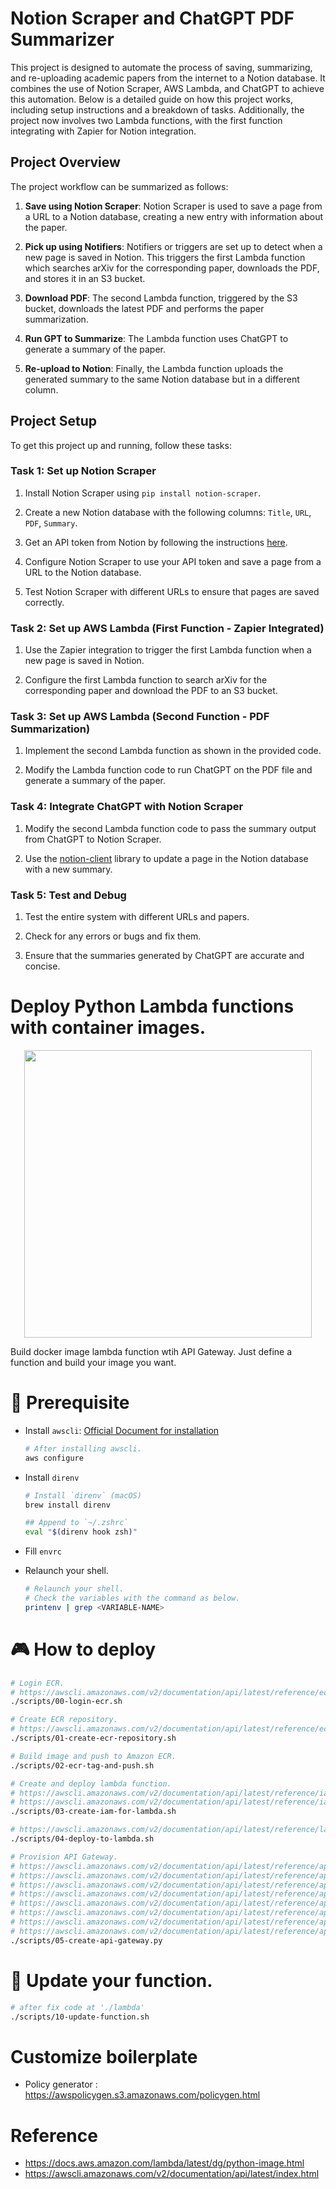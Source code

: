 # Notion Scraper and ChatGPT PDF Summarizer

This project is designed to automate the process of saving, summarizing, and re-uploading academic papers from the internet to a Notion database. It combines the use of Notion Scraper, AWS Lambda, and ChatGPT to achieve this automation. Below is a detailed guide on how this project works, including setup instructions and a breakdown of tasks. Additionally, the project now involves two Lambda functions, with the first function integrating with Zapier for Notion integration.

## Project Overview

The project workflow can be summarized as follows:

1. **Save using Notion Scraper**: Notion Scraper is used to save a page from a URL to a Notion database, creating a new entry with information about the paper.

2. **Pick up using Notifiers**: Notifiers or triggers are set up to detect when a new page is saved in Notion. This triggers the first Lambda function which searches arXiv for the corresponding paper, downloads the PDF, and stores it in an S3 bucket.

3. **Download PDF**: The second Lambda function, triggered by the S3 bucket, downloads the latest PDF and performs the paper summarization.

4. **Run GPT to Summarize**: The Lambda function uses ChatGPT to generate a summary of the paper.

5. **Re-upload to Notion**: Finally, the Lambda function uploads the generated summary to the same Notion database but in a different column.

## Project Setup

To get this project up and running, follow these tasks:

### Task 1: Set up Notion Scraper

1. Install Notion Scraper using `pip install notion-scraper`.

2. Create a new Notion database with the following columns: `Title`, `URL`, `PDF`, `Summary`.

3. Get an API token from Notion by following the instructions [here](https://www.notion.so/my-integrations).

4. Configure Notion Scraper to use your API token and save a page from a URL to the Notion database.

5. Test Notion Scraper with different URLs to ensure that pages are saved correctly.

### Task 2: Set up AWS Lambda (First Function - Zapier Integrated)

1. Use the Zapier integration to trigger the first Lambda function when a new page is saved in Notion.

2. Configure the first Lambda function to search arXiv for the corresponding paper and download the PDF to an S3 bucket.

### Task 3: Set up AWS Lambda (Second Function - PDF Summarization)

1. Implement the second Lambda function as shown in the provided code.

2. Modify the Lambda function code to run ChatGPT on the PDF file and generate a summary of the paper.

### Task 4: Integrate ChatGPT with Notion Scraper

1. Modify the second Lambda function code to pass the summary output from ChatGPT to Notion Scraper.

2. Use the [notion-client](https://pypi.org/project/notion-client/) library to update a page in the Notion database with a new summary.

### Task 5: Test and Debug

1. Test the entire system with different URLs and papers.

2. Check for any errors or bugs and fix them.

3. Ensure that the summaries generated by ChatGPT are accurate and concise.

# Deploy Python Lambda functions with container images.

<p align="center">
  <img width="460" src="./readme-banner.png">
</p>

Build docker image lambda function wtih API Gateway. Just define a function and build your image you want.

# 👋 Prerequisite
- Install `awscli`: [Official Document for installation](https://docs.aws.ßamazon.com/cli/latest/userguide/cli-chap-install.html)
    ```bash
    # After installing awscli.
    aws configure
    ```

- Install `direnv`
    ```bash
    # Install `direnv` (macOS)
    brew install direnv

    ## Append to `~/.zshrc`
    eval "$(direnv hook zsh)"
    ```

- Fill `envrc`
- Relaunch your shell.
    ```bash
    # Relaunch your shell.
    # Check the variables with the command as below.
    printenv | grep <VARIABLE-NAME>
    ```

# 🎮 How to deploy 
```bash
# Login ECR.
# https://awscli.amazonaws.com/v2/documentation/api/latest/reference/ecr/get-login-password.html
./scripts/00-login-ecr.sh

# Create ECR repository.
# https://awscli.amazonaws.com/v2/documentation/api/latest/reference/ecr/create-repository.html
./scripts/01-create-ecr-repository.sh

# Build image and push to Amazon ECR.
./scripts/02-ecr-tag-and-push.sh

# Create and deploy lambda function.
# https://awscli.amazonaws.com/v2/documentation/api/latest/reference/iam/create-role.html
# https://awscli.amazonaws.com/v2/documentation/api/latest/reference/iam/put-role-policy.html
./scripts/03-create-iam-for-lambda.sh

# https://awscli.amazonaws.com/v2/documentation/api/latest/reference/lambda/create-function.html
./scripts/04-deploy-to-lambda.sh

# Provision API Gateway.
# https://awscli.amazonaws.com/v2/documentation/api/latest/reference/apigateway/create-rest-api.html
# https://awscli.amazonaws.com/v2/documentation/api/latest/reference/apigateway/get-resources.html
# https://awscli.amazonaws.com/v2/documentation/api/latest/reference/apigateway/create-resource.html
# https://awscli.amazonaws.com/v2/documentation/api/latest/reference/apigateway/put-method.html
# https://awscli.amazonaws.com/v2/documentation/api/latest/reference/apigateway/put-method-response.html
# https://awscli.amazonaws.com/v2/documentation/api/latest/reference/apigateway/put-integration.html
# https://awscli.amazonaws.com/v2/documentation/api/latest/reference/apigateway/put-integration-response.html
# https://awscli.amazonaws.com/v2/documentation/api/latest/reference/apigateway/create-deployment.html
./scripts/05-create-api-gateway.py
```

# 🦿 Update your function.
```bash
# after fix code at './lambda'
./scripts/10-update-function.sh
```

# Customize boilerplate 
- Policy generator : https://awspolicygen.s3.amazonaws.com/policygen.html


# Reference
- https://docs.aws.amazon.com/lambda/latest/dg/python-image.html
- https://awscli.amazonaws.com/v2/documentation/api/latest/index.html
